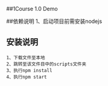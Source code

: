 ##1Course 1.0  Demo


##依赖说明
    1、启动项目前需安装nodejs

## 安装说明

    1、下载文件至本地
    2、跳转至该文件目中的scripts文件夹
    3、执行npm install
    4、执行npm start
    
